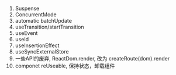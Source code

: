 1. Suspense
2. ConcurrentMode
3. automatic batchUpdate
4. useTransition/startTransition
5. useEvent
6. useId
7. useInsertionEffect
8. useSyncExternalStore
9. 一些API的废弃, ReactDom.render, 改为 createRoute(dom).render
10. componet reUseable, 保持状态，卸载组件